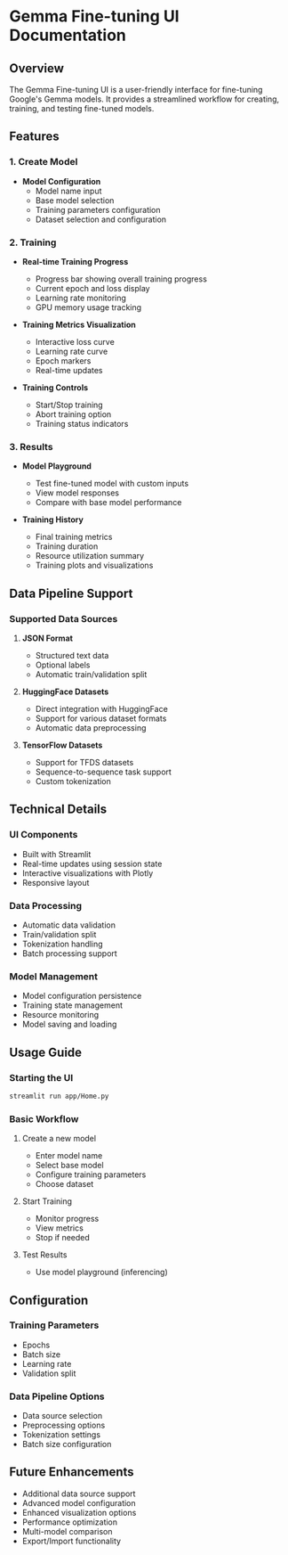 # Gemma Fine-tuning UI Documentation

## Overview

The Gemma Fine-tuning UI is a user-friendly interface for fine-tuning Google's Gemma models. It provides a streamlined workflow for creating, training, and testing fine-tuned models.

## Features

### 1. Create Model

- **Model Configuration**
  - Model name input
  - Base model selection
  - Training parameters configuration
  - Dataset selection and configuration

### 2. Training

- **Real-time Training Progress**

  - Progress bar showing overall training progress
  - Current epoch and loss display
  - Learning rate monitoring
  - GPU memory usage tracking
- **Training Metrics Visualization**

  - Interactive loss curve
  - Learning rate curve
  - Epoch markers
  - Real-time updates
- **Training Controls**

  - Start/Stop training
  - Abort training option
  - Training status indicators

### 3. Results

- **Model Playground**

  - Test fine-tuned model with custom inputs
  - View model responses
  - Compare with base model performance
- **Training History**

  - Final training metrics
  - Training duration
  - Resource utilization summary
  - Training plots and visualizations

## Data Pipeline Support

### Supported Data Sources

1. **JSON Format**

   - Structured text data
   - Optional labels
   - Automatic train/validation split
2. **HuggingFace Datasets**

   - Direct integration with HuggingFace
   - Support for various dataset formats
   - Automatic data preprocessing
3. **TensorFlow Datasets**

   - Support for TFDS datasets
   - Sequence-to-sequence task support
   - Custom tokenization

## Technical Details

### UI Components

- Built with Streamlit
- Real-time updates using session state
- Interactive visualizations with Plotly
- Responsive layout

### Data Processing

- Automatic data validation
- Train/validation split
- Tokenization handling
- Batch processing support

### Model Management

- Model configuration persistence
- Training state management
- Resource monitoring
- Model saving and loading

## Usage Guide

### Starting the UI

```bash
streamlit run app/Home.py
```

### Basic Workflow

1. Create a new model

   - Enter model name
   - Select base model
   - Configure training parameters
   - Choose dataset
2. Start Training

   - Monitor progress
   - View metrics
   - Stop if needed
3. Test Results

   - Use model playground (inferencing)

## Configuration

### Training Parameters

- Epochs
- Batch size
- Learning rate
- Validation split

### Data Pipeline Options

- Data source selection
- Preprocessing options
- Tokenization settings
- Batch size configuration

## Future Enhancements

- Additional data source support
- Advanced model configuration
- Enhanced visualization options
- Performance optimization
- Multi-model comparison
- Export/Import functionality
